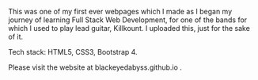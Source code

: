 This was one of my first ever webpages which I made as I began my journey of learning Full Stack Web Development, for one of the bands for which I used to play lead guitar, Killkount. I uploaded this, just for the sake of it.

Tech stack: HTML5, CSS3, Bootstrap 4.

Please visit the website at blackeyedabyss.github.io .
